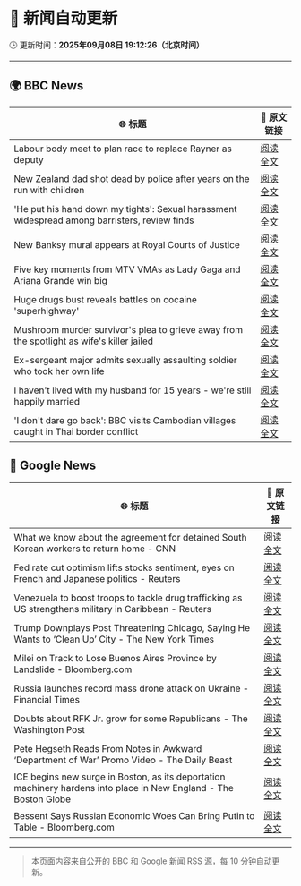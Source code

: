 # 🧠 新闻自动更新

🕒 更新时间：**2025年09月08日 19:12:26（北京时间）**

---

## 🌍 BBC News

| 🌐 标题 | 🔗 原文链接 |
|--------|-------------|
| Labour body meet to plan race to replace Rayner as deputy | [阅读全文](https://www.bbc.com/news/articles/c059z4g836eo?at_medium=RSS&at_campaign=rss) |
| New Zealand dad shot dead by police after years on the run with children | [阅读全文](https://www.bbc.com/news/articles/c75qlerp2e5o?at_medium=RSS&at_campaign=rss) |
| 'He put his hand down my tights': Sexual harassment widespread among barristers, review finds | [阅读全文](https://www.bbc.com/news/articles/c8xrejzk0edo?at_medium=RSS&at_campaign=rss) |
| New Banksy mural appears at Royal Courts of Justice | [阅读全文](https://www.bbc.com/news/articles/cgrq0r0y878o?at_medium=RSS&at_campaign=rss) |
| Five key moments from MTV VMAs as Lady Gaga and Ariana Grande win big | [阅读全文](https://www.bbc.com/news/articles/c5yk5jw6w5ro?at_medium=RSS&at_campaign=rss) |
| Huge drugs bust reveals battles on cocaine 'superhighway' | [阅读全文](https://www.bbc.com/news/articles/c5yvplyrrwno?at_medium=RSS&at_campaign=rss) |
| Mushroom murder survivor's plea to grieve away from the spotlight as wife's killer jailed | [阅读全文](https://www.bbc.com/news/articles/cly1v06xz7qo?at_medium=RSS&at_campaign=rss) |
| Ex-sergeant major admits sexually assaulting soldier who took her own life | [阅读全文](https://www.bbc.com/news/articles/ckgqzxq0z55o?at_medium=RSS&at_campaign=rss) |
| I haven't lived with my husband for 15 years - we're still happily married | [阅读全文](https://www.bbc.com/news/articles/c5y21nvd56ko?at_medium=RSS&at_campaign=rss) |
| 'I don't dare go back': BBC visits Cambodian villages caught in Thai border conflict | [阅读全文](https://www.bbc.com/news/articles/c059j8759rlo?at_medium=RSS&at_campaign=rss) |

## 📰 Google News

| 🌐 标题 | 🔗 原文链接 |
|--------|-------------|
| What we know about the agreement for detained South Korean workers to return home - CNN | [阅读全文](https://news.google.com/rss/articles/CBMigAFBVV95cUxOdTJ3WW00VUV1NkI0Y3lQVGNBWG0xU1dxZmxHaDFVQjNsSDA5WDhWcGVHZ3FYNXBSWmRyU2pYVkF1V0tnYjlLX1duSlVzSUcwU05qR3dDSDRGN1dhNG1RaHJTam9rWjY1ZUNxTkpvTFplNWI4dUxBR1p0MnJBZVlVLQ?oc=5) |
| Fed rate cut optimism lifts stocks sentiment, eyes on French and Japanese politics - Reuters | [阅读全文](https://news.google.com/rss/articles/CBMie0FVX3lxTE1NeHFqMERROGZoalNZNFBLQk5yUzdIT3BhdVpYbnJIQzZQQkgzd0JtMTIxYjd0RXpubDVTbV9rVlk0azRIcUNpR1B4VW9MVjBBem92SFEzdExybmFMWlhmWkE1cFo5OHhhWjZkQ3hpWlA1VEFzU2ZyeVpOSQ?oc=5) |
| Venezuela to boost troops to tackle drug trafficking as US strengthens military in Caribbean - Reuters | [阅读全文](https://news.google.com/rss/articles/CBMi2wFBVV95cUxQYTBTS0NTdzJoS0g2OHRHY2tfRm5KcmgtM0pwM29wNGdmX3VnWGlkY1R6LTlUMkdnNWVXblVVdkJGOHRQQWE0eXlXVkl4VTZCUE9pQ1ZrdTl6cmJGQklvbEFjcDhVV2NyMW4ycmh4SlVoZ21RclZ0bXpCUThBVHNGeWxUNU5QaVBoTm1uUWdDNGRkcG9oU0hLSjc1VU8yemJCTVE2MDZscFJzT29DemJTWEZmVzdiNVp6VG00UXg3azdYTnhTLTIyNnlRUEZsc0xHX21wSzBrR2FvS28?oc=5) |
| Trump Downplays Post Threatening Chicago, Saying He Wants to ‘Clean Up’ City - The New York Times | [阅读全文](https://news.google.com/rss/articles/CBMigwFBVV95cUxNZkVadGVnZmIzRGRjd3Q4clI3V0xadHc1U3A1aTBWaUNDT3lZNHVHSDZVNi10ekJSWUJBeEhiN3ZrTmltbWpDQ2FzTHJ2aUF0YkNPRmhhRjZ5akh2NklmWVJVbWJJeVN5OFNhd210N09TYThMamYyaHhkaXFlSEJNNlZ5MA?oc=5) |
| Milei on Track to Lose Buenos Aires Province by Landslide - Bloomberg.com | [阅读全文](https://news.google.com/rss/articles/CBMirAFBVV95cUxPai0zR0ZYMlloWUtLeUp4Vm5TN3N4X1E2Ny1fQ3E2Y0xUcjJmd3BhSkNTWVNiLWdjaEhxVUNWR0w5Q2xHNzZFeHZ2Q1BhbzlzV2ljVUM2dUROUDlhcVpPR1VKbTJlUkpSSUt3dWFCVDFhLU8zMzYtWVhxZnFQMm9ONUdjcXlScEt5Qk5LSWtBdlNWN1RDNGpHaldWdHhFMzVkQ2wwX2djN19lU09Y?oc=5) |
| Russia launches record mass drone attack on Ukraine - Financial Times | [阅读全文](https://news.google.com/rss/articles/CBMicEFVX3lxTE9YVXpka1dmM2RUNUVIQjl2YjB5U25FQXI1azB3QnItVkppN2VBbDBjVEg4VDRqczVybndKbUJkeGwxczZWWmhvbVhRd3VFb09CdnFrclV6aXd2NXIxaEdMRGpjUnVlYy1ndTl0MzNrbWE?oc=5) |
| Doubts about RFK Jr. grow for some Republicans - The Washington Post | [阅读全文](https://news.google.com/rss/articles/CBMihAFBVV95cUxQdzlHcGVhdWowQ01LX2xuRFE5ajUyRHMxVjlsaTdHQW92NmtJYWxyeW4wd0pyT1J1TDlCTjl1cU9GNGZqdjhNVnRyd1hlLUl6S2pTSVkybVhJN0U0c3VJc09VTnpkUkozbmh0WWI1YXZpWGhBMUo4SEctRDJnRWxJMVNqQ2o?oc=5) |
| Pete Hegseth Reads From Notes in Awkward ‘Department of War’ Promo Video - The Daily Beast | [阅读全文](https://news.google.com/rss/articles/CBMiowFBVV95cUxPc2JLVTY2R1J2c0JqQ3VoNU1wVlN4VmJIbXh3M3RTZE1mLXkyVnJSYmFUVlJqR2M0aE00Z2g2UEdiMHZtU1ZLSzU0YkxVTGl3YnhIa0dVWXFocDMxQXdoSHA0X251WEVzdmYtRDB4RzJsWDZVTlFpX2xDeHFITWp1UXVXSUJ2MERxZEk0OHBFblhCaEJxUFNmd0gxODFKM3k2UnA0?oc=5) |
| ICE begins new surge in Boston, as its deportation machinery hardens into place in New England - The Boston Globe | [阅读全文](https://news.google.com/rss/articles/CBMikwFBVV95cUxNNThkVldSM3VOZ0M4T0xZb0w2Ymk2U2NTMTRsS1RpRkFyX2NXaC1ZaWc4QUdaWmx5bnN4YkJGdVBBQk0taDl4dDV4YmI0eS1xZWZTODAwbEFpbVRkTlhZTmNXRE9TRXdXRU5mUnlLSFJOX1RqOE1YaTBzWTBrMW5UZGJXbkMyU1MtNkZmTEpYMTJUMUk?oc=5) |
| Bessent Says Russian Economic Woes Can Bring Putin to Table - Bloomberg.com | [阅读全文](https://news.google.com/rss/articles/CBMitAFBVV95cUxQVWl1Y0FGQ3hUM0dRUW1tY1UzdG01QURGSnRrVlZxZFpvc2FXMVE0LUM5LTM4RUdHejJBdTNBZ0RBRUt5SW50UmdIb1pEM05sTVdSSktNTEhIaWJ3ZkFpV1NqaWl3QlF4U1F4OWp1MEtpSWNuYWRWNkMyQWVPLW1sVUdQUXRaZkhyQ21EYVhnOTQ1Yi13MUZJVVFKY3lRS2hVT2tnQjZDWjFPQ3U0d1BQNE1yVGI?oc=5) |

---
> 本页面内容来自公开的 BBC 和 Google 新闻 RSS 源，每 10 分钟自动更新。